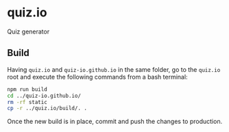 # quiz.io

Quiz generator

## Build

Having `quiz.io` and `quiz-io.github.io` in the same folder, go to the
`quiz.io` root and execute the following commands from a bash terminal:

```sh
npm run build
cd ../quiz-io.github.io/
rm -rf static
cp -r ../quiz.io/build/. .
```

Once the new build is in place, commit and push the changes to production.
